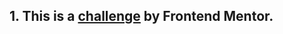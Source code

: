## 1. This is a [challenge](https://www.frontendmentor.io/challenges/social-proof-section-6e0qTv_bA) by Frontend Mentor.
